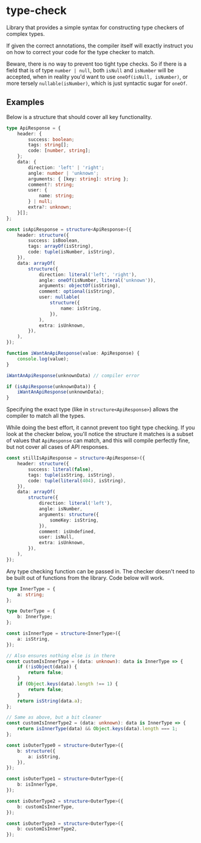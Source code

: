 # type-check

Library that provides a simple syntax for constructing type checkers of complex types.

If given the correct annotations, the compiler itself will exactly instruct you on how to correct
your code for the type checker to match.

Beware, there is no way to prevent too tight type checks. So if there is a field that is of type
`number | null`, both `isNull` and `isNumber` will be accepted, when in reality you'd want to use
`oneOf(isNull, isNumber)`, or more tersely `nullable(isNumber)`, which is just syntactic sugar for
`oneOf`.

## Examples

Below is a structure that should cover all key functionality.

```typescript
type ApiResponse = {
	header: {
		success: boolean;
		tags: string[];
		code: [number, string];
	};
	data: {
		direction: 'left' | 'right';
		angle: number | 'unknown';
		arguments: { [key: string]: string };
		comment?: string;
		user: {
			name: string;
		} | null;
		extra?: unknown;
	}[];
};

const isApiResponse = structure<ApiResponse>({
	header: structure({
		success: isBoolean,
		tags: arrayOf(isString),
		code: tuple(isNumber, isString),
	}),
	data: arrayOf(
		structure({
			direction: literal('left', 'right'),
			angle: oneOf(isNumber, literal('unknown')),
			arguments: objectOf(isString),
			comment: optional(isString),
			user: nullable(
				structure({
					name: isString,
				}),
			),
			extra: isUnknown,
		}),
	),
});

function iWantAnApiResponse(value: ApiResponse) {
	console.log(value);
}

iWantAnApiResponse(unknownData) // compiler error

if (isApiResponse(unknownData)) {
	iWantAnApiResponse(unknownData);
}
```

Specifying the exact type (like in `structure<ApiResponse>`) allows the compiler to match all the types.

While doing the best effort, it cannot prevent too tight type checking. If you look at the checker below,
you'll notice the structure it matches is a subset of values that `ApiResponse` can match, and this will
compile perfectly fine, but not cover all cases of API responses.

```typescript
const stillIsApiResponse = structure<ApiResponse>({
	header: structure({
		success: literal(false),
		tags: tuple(isString, isString),
		code: tuple(literal(404), isString),
	}),
	data: arrayOf(
		structure({
			direction: literal('left'),
			angle: isNumber,
			arguments: structure({
				someKey: isString,
			}),
			comment: isUndefined,
			user: isNull,
			extra: isUnknown,
		}),
	),
});
```

Any type checking function can be passed in. The checker doesn't need to be built out of functions from
the library. Code below will work.

```typescript
type InnerType = {
	a: string;
};

type OuterType = {
	b: InnerType;
};

const isInnerType = structure<InnerType>({
	a: isString,
});

// Also ensures nothing else is in there
const customIsInnerType = (data: unknown): data is InnerType => {
	if (!isObject(data)) {
		return false;
	}
	if (Object.keys(data).length !== 1) {
		return false;
	}
	return isString(data.a);
};

// Same as above, but a bit cleaner
const customIsInnerType2 = (data: unknown): data is InnerType => {
	return isInnerType(data) && Object.keys(data).length === 1;
};

const isOuterType0 = structure<OuterType>({
	b: structure({
		a: isString,
	}),
});

const isOuterType1 = structure<OuterType>({
	b: isInnerType,
});

const isOuterType2 = structure<OuterType>({
	b: customIsInnerType,
});

const isOuterType3 = structure<OuterType>({
	b: customIsInnerType2,
});
```
